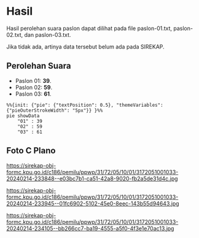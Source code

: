 # Hasil

Hasil perolehan suara paslon dapat dilihat pada file paslon-01.txt, paslon-02.txt, dan paslon-03.txt.

Jika tidak ada, artinya data tersebut belum ada pada SIREKAP.

## Perolehan Suara

 * Paslon 01: **39**.
 * Paslon 02: **59**.
 * Paslon 03: **61**.

```mermaid
%%{init: {"pie": {"textPosition": 0.5}, "themeVariables": {"pieOuterStrokeWidth": "5px"}} }%%
pie showData
    "01" : 39
    "02" : 59
    "03" : 61
```
## Foto C Plano

https://sirekap-obj-formc.kpu.go.id/c186/pemilu/ppwp/31/72/05/10/01/3172051001033-20240214-233848--e03bc7b1-ca51-42a8-9020-fb2a5de31d4c.jpg

https://sirekap-obj-formc.kpu.go.id/c186/pemilu/ppwp/31/72/05/10/01/3172051001033-20240214-233945--01fc6902-5102-45e0-8eec-143b55d94643.jpg

https://sirekap-obj-formc.kpu.go.id/c186/pemilu/ppwp/31/72/05/10/01/3172051001033-20240214-234105--bb266cc7-ba19-4555-a5f0-4f3e1e70ac13.jpg
